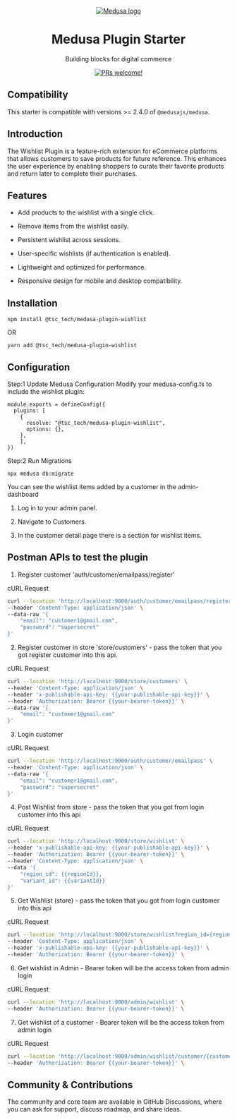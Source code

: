 <p align="center">
  <a href="https://www.medusajs.com">
  <picture>
    <source media="(prefers-color-scheme: dark)" srcset="https://user-images.githubusercontent.com/59018053/229103275-b5e482bb-4601-46e6-8142-244f531cebdb.svg">
    <source media="(prefers-color-scheme: light)" srcset="https://user-images.githubusercontent.com/59018053/229103726-e5b529a3-9b3f-4970-8a1f-c6af37f087bf.svg">
    <img alt="Medusa logo" src="https://user-images.githubusercontent.com/59018053/229103726-e5b529a3-9b3f-4970-8a1f-c6af37f087bf.svg">
    </picture>
  </a>
</p>
<h1 align="center">
  Medusa Plugin Starter
</h1>


<p align="center">
  Building blocks for digital commerce
</p>
<p align="center">
  <a href="https://github.com/medusajs/medusa/blob/master/CONTRIBUTING.md">
    <img src="https://img.shields.io/badge/PRs-welcome-brightgreen.svg?style=flat" alt="PRs welcome!" />
  </a>
</p>

## Compatibility

This starter is compatible with versions >= 2.4.0 of `@medusajs/medusa`.

## Introduction

The Wishlist Plugin is a feature-rich extension for eCommerce platforms that allows customers to save products for future reference. This enhances the user experience by enabling shoppers to curate their favorite products and return later to complete their purchases.


## Features

- Add products to the wishlist with a single click.

- Remove items from the wishlist easily.

- Persistent wishlist across sessions.

- User-specific wishlists (if authentication is enabled).

- Lightweight and optimized for performance.

- Responsive design for mobile and desktop compatibility.


## Installation

```
npm install @tsc_tech/medusa-plugin-wishlist
```
OR
```
yarn add @tsc_tech/medusa-plugin-wishlist
```

## Configuration

Step:1 Update Medusa Configuration Modify your medusa-config.ts to include the wishlist plugin:

```
module.exports = defineConfig({
  plugins: [
    {
      resolve: "@tsc_tech/medusa-plugin-wishlist",
      options: {},
    },
    ],
})
```

Step:2 Run Migrations

```
npx medusa db:migrate
```

You can see the wishlist items added by a customer in the admin-dashboard

1. Log in to your admin panel.

2. Navigate to Customers.

3. In the customer detail page there is a section for wishlist items.

## Postman APIs to test the plugin

1. Register customer 'auth/customer/emailpass/register'

cURL Request
```bash
curl --location 'http://localhost:9000/auth/customer/emailpass/register' \
--header 'Content-Type: application/json' \
--data-raw '{
    "email": "customer1@gmail.com",
    "password": "supersecret"
}'
```

2. Register customer in store 'store/customers' - pass the token that you got register customer into this api.

cURL Request
```bash
curl --location 'http://localhost:9000/store/customers' \
--header 'Content-Type: application/json' \
--header 'x-publishable-api-key: {{your-publishable-api-key}}' \
--header 'Authorization: Bearer {{your-bearer-token}}' \
--data-raw '{
    "email": "customer1@gmail.com"
}'
```

3. Login customer 

cURL Request
```bash
curl --location 'http://localhost:9000/auth/customer/emailpass' \
--header 'Content-Type: application/json' \
--data-raw '{
    "email": "customer1@gmail.com",
    "password": "supersecret"
}'
```

4. Post Wishlist from store - pass the token that you got from login customer into this api

cURL Request
```bash
curl --location 'http://localhost:9000/store/wishlist' \
--header 'x-publishable-api-key: {{your-publishable-api-key}}' \
--header 'Authorization: Bearer {{your-bearer-token}}' \
--header 'Content-Type: application/json' \
--data '{
    "region_id": {{regionId}},
    "variant_id": {{variantId}}
}'
```


5. Get Wishlist (store) - pass the token that you got from login customer into this api

cURL Request
```bash
curl --location 'http://localhost:9000/store/wishlist?region_id={regionId}' \
--header 'Content-Type: application/json' \
--header 'x-publishable-api-key: {{your-publishable-api-key}}' \
--header 'Authorization: Bearer {{your-bearer-token}}' \
```

6. Get wishlist in Admin - Bearer token will be the access token from admin login

cURL Request
```bash
curl --location 'http://localhost:9000/admin/wishlist' \
--header 'Authorization: Bearer {{your-bearer-token}}' \
```

7. Get wishlist of a customer - Bearer token will be the access token from admin login

cURL Request
```bash
curl --location 'http://localhost:9000/admin/wishlist/customer/{customerId}' \
--header 'Authorization: Bearer {{your-bearer-token}}' \
```

## Community & Contributions

The community and core team are available in GitHub Discussions, where you can ask for support, discuss roadmap, and share ideas.
